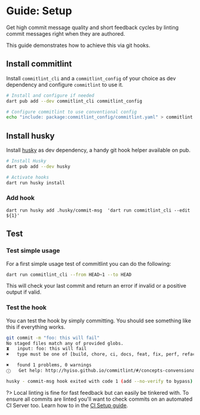 # Guide: Setup

Get high commit message quality and short feedback cycles by linting commit messages right when they are authored.

This guide demonstrates how to achieve this via git hooks.

## Install commitlint

Install `commitlint_cli` and a `commitlint_config` of your choice as dev dependency and
configure `commitlint` to use it.

```bash
# Install and configure if needed
dart pub add --dev commitlint_cli commitlint_config

# Configure commitlint to use conventional config
echo "include: package:commitlint_config/commitlint.yaml" > commitlint.yaml
```

## Install husky

Install [husky](https://pub.dev/packages/husky) as dev dependency, a handy git hook helper available on pub.

```sh
# Install Husky 
dart pub add --dev husky

# Activate hooks
dart run husky install
```

### Add hook

```
dart run husky add .husky/commit-msg  'dart run commitlint_cli --edit ${1}'
```

## Test

### Test simple usage

For a first simple usage test of commitlint you can do the following:

```bash
dart run commitlint_cli --from HEAD~1 --to HEAD
```

This will check your last commit and return an error if invalid or a positive output if valid.

### Test the hook

You can test the hook by simply committing. You should see something like this if everything works.

```bash
git commit -m "foo: this will fail"
No staged files match any of provided globs.
⧗   input: foo: this will fail
✖   type must be one of [build, chore, ci, docs, feat, fix, perf, refactor, revert, style, test] [type-enum]

✖   found 1 problems, 0 warnings
ⓘ   Get help: http://hyiso.github.io/commitlint/#/concepts-convensional-commits

husky - commit-msg hook exited with code 1 (add --no-verify to bypass)
```

?> Local linting is fine for fast feedback but can easily be tinkered with. To ensure all commits are linted you'll want to check commits on an automated CI Server too. Learn how to in the [CI Setup guide](guides-ci-setup.md).